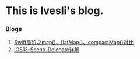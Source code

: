 # This is lvesli's blog.

### Blogs

1. [Swift高阶之map()、flatMap()、compactMap()对比](blog.lvesli.com/blog/Swift高阶之map()、flatMap()、compactMap()对比)
2. [iOS13-Scene-Delegate详解](iOS13-Scene-Delegate详解)

